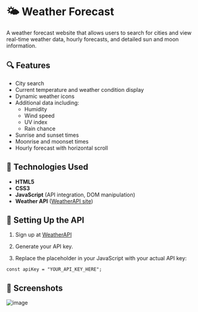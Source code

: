 # 🌤️ Weather Forecast

A weather forecast website that allows users to search for cities and view real-time weather data, hourly forecasts, and detailed sun and moon information.

## 🔍 Features

- City search
- Current temperature and weather condition display
- Dynamic weather icons
- Additional data including:
  - Humidity
  - Wind speed
  - UV index
  - Rain chance
- Sunrise and sunset times
- Moonrise and moonset times
- Hourly forecast with horizontal scroll

## 🧱 Technologies Used

- **HTML5**
- **CSS3**
- **JavaScript** (API integration, DOM manipulation)
- **Weather API** ([WeatherAPI site](https://www.weatherapi.com/))

## 🔑 Setting Up the API
1. Sign up at [WeatherAPI](https://www.weatherapi.com/)

2. Generate your API key.

3. Replace the placeholder in your JavaScript with your actual API key:

```
const apiKey = "YOUR_API_KEY_HERE";
```

## 📸 Screenshots

![image](https://github.com/user-attachments/assets/410c06cc-d353-46d3-a464-229dcd1b5aa6)
